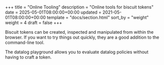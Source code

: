 +++
title = "Online Tooling"
description = "Online tools for biscuit tokens"
date = 2025-05-01T08:00:00+00:00
updated = 2021-05-01T08:00:00+00:00
template = "docs/section.html"
sort_by = "weight"
weight = 4
draft = false
+++

Biscuit tokens can be created, inspected and manipulated from within the browser.
If you want to try things out quickly, they are a good addition to the command-line tool.

The datalog playground allows you to evaluate datalog policies without having to craft a token.
